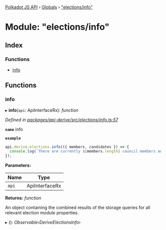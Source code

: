 [Polkadot JS API](../README.md) › [Globals](../globals.md) › ["elections/info"](_elections_info_.md)

# Module: "elections/info"

## Index

### Functions

* [info](_elections_info_.md#info)

## Functions

###  info

▸ **info**(`api`: ApiInterfaceRx): *function*

*Defined in [packages/api-derive/src/elections/info.ts:57](https://github.com/polkadot-js/api/blob/72d131f62f/packages/api-derive/src/elections/info.ts#L57)*

**`name`** info

**`example`** 
<BR>

```javascript
api.derive.elections.info(({ members, candidates }) => {
  console.log(`There are currently ${members.length} council members and ${candidates.length} prospective council candidates.`);
});
```

**Parameters:**

Name | Type |
------ | ------ |
`api` | ApiInterfaceRx |

**Returns:** *function*

An object containing the combined results of the storage queries for
all relevant election module properties.

▸ (): *Observable‹DeriveElectionsInfo›*

